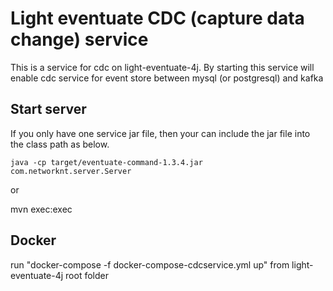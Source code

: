 # Light eventuate CDC (capture data change) service

This is a service for cdc on light-eventuate-4j. By starting this service will enable cdc service for event store between mysql (or postgresql) and kafka

## Start server

If you only have one service jar file, then your can include the jar file into the
class path as below.

```
java -cp target/eventuate-command-1.3.4.jar com.networknt.server.Server
```

or

mvn exec:exec



## Docker

run "docker-compose -f docker-compose-cdcservice.yml up" from light-eventuate-4j root folder
